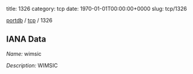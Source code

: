 title: 1326
category: tcp
date: 1970-01-01T00:00:00+0000
slug: tcp/1326

[portdb](/) / [tcp](/category/tcp.html) / 1326


## IANA Data

_Name:_ wimsic

_Description:_ WIMSIC

